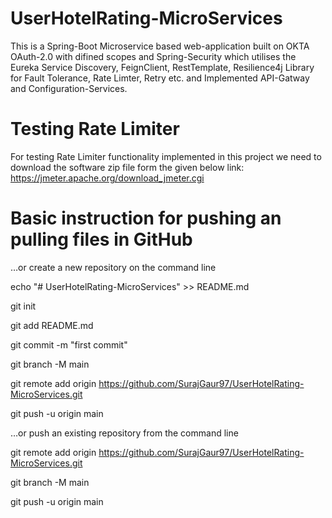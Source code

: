 # UserHotelRating-MicroServices
This is a Spring-Boot Microservice based web-application built on OKTA OAuth-2.0 with difined scopes and Spring-Security which utilises the Eureka Service Discovery, FeignClient, RestTemplate, Resilience4j Library for 
Fault Tolerance, Rate Limter, Retry etc. and Implemented API-Gatway and Configuration-Services.

# Testing Rate Limiter 
For testing Rate Limiter functionality implemented in this project we need to download the software zip file form the given below link:
https://jmeter.apache.org/download_jmeter.cgi

# Basic instruction for pushing an pulling files in GitHub
…or create a new repository on the command line

echo "# UserHotelRating-MicroServices" >> README.md

git init

git add README.md

git commit -m "first commit"

git branch -M main

git remote add origin https://github.com/SurajGaur97/UserHotelRating-MicroServices.git

git push -u origin main


…or push an existing repository from the command line

git remote add origin https://github.com/SurajGaur97/UserHotelRating-MicroServices.git

git branch -M main

git push -u origin main
